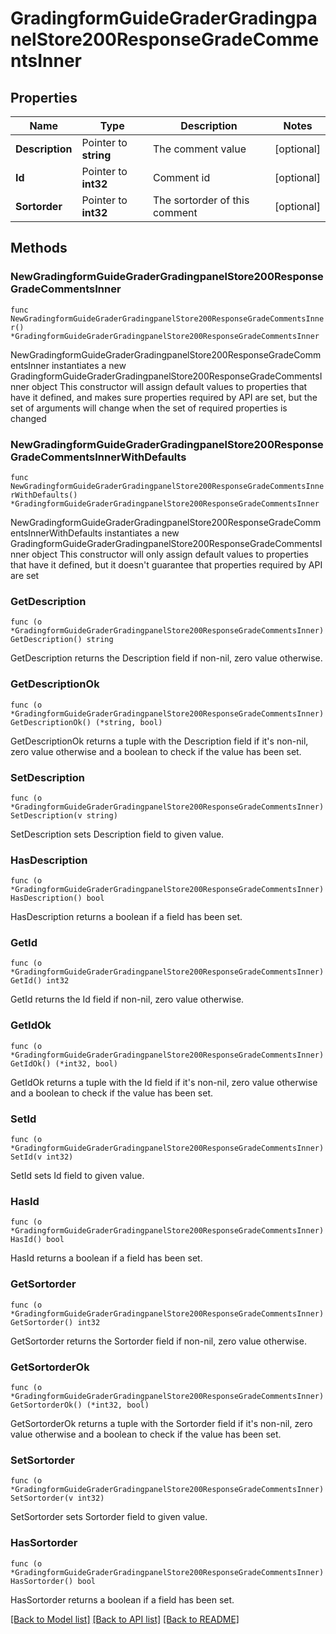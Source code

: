# GradingformGuideGraderGradingpanelStore200ResponseGradeCommentsInner

## Properties

Name | Type | Description | Notes
------------ | ------------- | ------------- | -------------
**Description** | Pointer to **string** | The comment value | [optional] 
**Id** | Pointer to **int32** | Comment id | [optional] 
**Sortorder** | Pointer to **int32** | The sortorder of this comment | [optional] 

## Methods

### NewGradingformGuideGraderGradingpanelStore200ResponseGradeCommentsInner

`func NewGradingformGuideGraderGradingpanelStore200ResponseGradeCommentsInner() *GradingformGuideGraderGradingpanelStore200ResponseGradeCommentsInner`

NewGradingformGuideGraderGradingpanelStore200ResponseGradeCommentsInner instantiates a new GradingformGuideGraderGradingpanelStore200ResponseGradeCommentsInner object
This constructor will assign default values to properties that have it defined,
and makes sure properties required by API are set, but the set of arguments
will change when the set of required properties is changed

### NewGradingformGuideGraderGradingpanelStore200ResponseGradeCommentsInnerWithDefaults

`func NewGradingformGuideGraderGradingpanelStore200ResponseGradeCommentsInnerWithDefaults() *GradingformGuideGraderGradingpanelStore200ResponseGradeCommentsInner`

NewGradingformGuideGraderGradingpanelStore200ResponseGradeCommentsInnerWithDefaults instantiates a new GradingformGuideGraderGradingpanelStore200ResponseGradeCommentsInner object
This constructor will only assign default values to properties that have it defined,
but it doesn't guarantee that properties required by API are set

### GetDescription

`func (o *GradingformGuideGraderGradingpanelStore200ResponseGradeCommentsInner) GetDescription() string`

GetDescription returns the Description field if non-nil, zero value otherwise.

### GetDescriptionOk

`func (o *GradingformGuideGraderGradingpanelStore200ResponseGradeCommentsInner) GetDescriptionOk() (*string, bool)`

GetDescriptionOk returns a tuple with the Description field if it's non-nil, zero value otherwise
and a boolean to check if the value has been set.

### SetDescription

`func (o *GradingformGuideGraderGradingpanelStore200ResponseGradeCommentsInner) SetDescription(v string)`

SetDescription sets Description field to given value.

### HasDescription

`func (o *GradingformGuideGraderGradingpanelStore200ResponseGradeCommentsInner) HasDescription() bool`

HasDescription returns a boolean if a field has been set.

### GetId

`func (o *GradingformGuideGraderGradingpanelStore200ResponseGradeCommentsInner) GetId() int32`

GetId returns the Id field if non-nil, zero value otherwise.

### GetIdOk

`func (o *GradingformGuideGraderGradingpanelStore200ResponseGradeCommentsInner) GetIdOk() (*int32, bool)`

GetIdOk returns a tuple with the Id field if it's non-nil, zero value otherwise
and a boolean to check if the value has been set.

### SetId

`func (o *GradingformGuideGraderGradingpanelStore200ResponseGradeCommentsInner) SetId(v int32)`

SetId sets Id field to given value.

### HasId

`func (o *GradingformGuideGraderGradingpanelStore200ResponseGradeCommentsInner) HasId() bool`

HasId returns a boolean if a field has been set.

### GetSortorder

`func (o *GradingformGuideGraderGradingpanelStore200ResponseGradeCommentsInner) GetSortorder() int32`

GetSortorder returns the Sortorder field if non-nil, zero value otherwise.

### GetSortorderOk

`func (o *GradingformGuideGraderGradingpanelStore200ResponseGradeCommentsInner) GetSortorderOk() (*int32, bool)`

GetSortorderOk returns a tuple with the Sortorder field if it's non-nil, zero value otherwise
and a boolean to check if the value has been set.

### SetSortorder

`func (o *GradingformGuideGraderGradingpanelStore200ResponseGradeCommentsInner) SetSortorder(v int32)`

SetSortorder sets Sortorder field to given value.

### HasSortorder

`func (o *GradingformGuideGraderGradingpanelStore200ResponseGradeCommentsInner) HasSortorder() bool`

HasSortorder returns a boolean if a field has been set.


[[Back to Model list]](../README.md#documentation-for-models) [[Back to API list]](../README.md#documentation-for-api-endpoints) [[Back to README]](../README.md)


